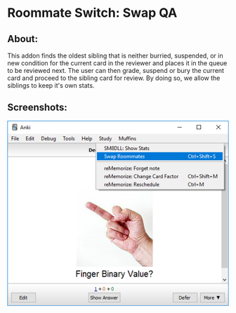 # Roommate Switch: Swap QA

## About:
This addon finds the oldest sibling that is neither burried, suspended, or in new condition for the current card in the reviewer and places it in the queue to be reviewed next. The user can then grade, suspend or bury the current card and proceed to the sibling card for review. By doing so, we allow the siblings to keep it's own stats.

## Screenshots:
<img src="https://github.com/lovac42/TheRoommateSwitch/blob/master/screenshots/menubar.png?raw=true">
